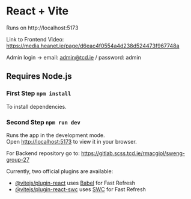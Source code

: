 # React + Vite

Runs on http://localhost:5173

Link to Frontend Video: https://media.heanet.ie/page/d6eac4f0554a4d238d524473f967748a

Admin login -> email: admin@tcd.ie / password: admin

## Requires Node.js

### First Step `npm install`

To install dependencies.

### Second Step `npm run dev`


Runs the app in the development mode.\
Open [http://localhost:5173](http://localhost:5173) to view it in your browser.


For Backend repository go to: https://gitlab.scss.tcd.ie/rmacgiol/sweng-group-27

Currently, two official plugins are available:

- [@vitejs/plugin-react](https://github.com/vitejs/vite-plugin-react/blob/main/packages/plugin-react/README.md) uses [Babel](https://babeljs.io/) for Fast Refresh
- [@vitejs/plugin-react-swc](https://github.com/vitejs/vite-plugin-react-swc) uses [SWC](https://swc.rs/) for Fast Refresh
